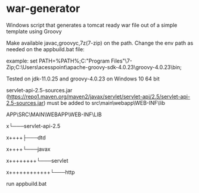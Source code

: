 # war-generator
Windows script that generates a tomcat ready war file out of a simple template using Groovy


Make available javac,groovyc,7z(7-zip) on the path.
Change the env path as needed on the appbuild.bat file:

example:
set PATH=%PATH%;C:\"Program Files"\7-Zip;C:\Users\acesspoint\apache-groovy-sdk-4.0.23\groovy-4.0.23\bin;

Tested on jdk-11.0.25 and groovy-4.0.23 on Windows 10 64 bit

servlet-api-2.5-sources.jar (https://repo1.maven.org/maven2/javax/servlet/servlet-api/2.5/servlet-api-2.5-sources.jar) must be added to src\main\webapp\WEB-INF\lib

APP\SRC\MAIN\WEBAPP\WEB-INF\LIB

x└───servlet-api-2.5

x++++├───dtd

x++++└───javax

x++++++++└───servlet

x++++++++++++└───http

run appbuild.bat